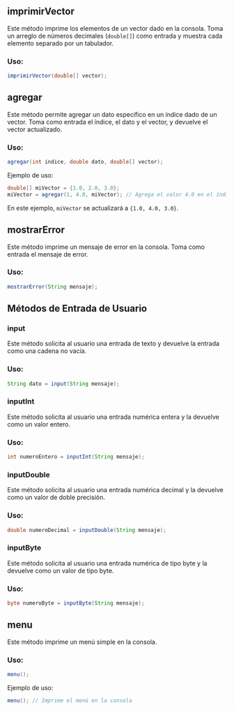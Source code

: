 
## imprimirVector

Este método imprime los elementos de un vector dado en la consola. Toma un arreglo de números decimales (`double[]`) como entrada y muestra cada elemento separado por un tabulador.

### Uso:

```java
imprimirVector(double[] vector);
```

## agregar

Este método permite agregar un dato específico en un índice dado de un vector. Toma como entrada el índice, el dato y el vector, y devuelve el vector actualizado.

### Uso:

```java
agregar(int indice, double dato, double[] vector);
```

Ejemplo de uso:

```java
double[] miVector = {1.0, 2.0, 3.0};
miVector = agregar(1, 4.0, miVector); // Agrega el valor 4.0 en el índice 1
```

En este ejemplo, `miVector` se actualizará a `{1.0, 4.0, 3.0}`.

## mostrarError

Este método imprime un mensaje de error en la consola. Toma como entrada el mensaje de error.

### Uso:

```java
mostrarError(String mensaje);
```

## Métodos de Entrada de Usuario

### input

Este método solicita al usuario una entrada de texto y devuelve la entrada como una cadena no vacía.

### Uso:

```java
String dato = input(String mensaje);
```

### inputInt

Este método solicita al usuario una entrada numérica entera y la devuelve como un valor entero.

### Uso:

```java
int numeroEntero = inputInt(String mensaje);
```

### inputDouble

Este método solicita al usuario una entrada numérica decimal y la devuelve como un valor de doble precisión.

### Uso:

```java
double numeroDecimal = inputDouble(String mensaje);
```

### inputByte

Este método solicita al usuario una entrada numérica de tipo byte y la devuelve como un valor de tipo byte.

### Uso:

```java
byte numeroByte = inputByte(String mensaje);
```

## menu

Este método imprime un menú simple en la consola.

### Uso:

```java
menu();
```

Ejemplo de uso:

```java
menu(); // Imprime el menú en la consola
```

